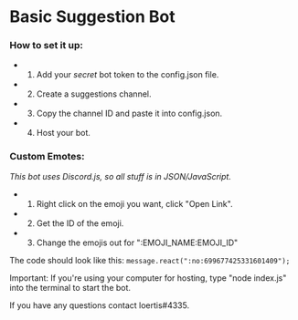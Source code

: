 # Basic Suggestion Bot

### How to set it up:
- 1. Add your *secret* bot token to the config.json file.
- 2. Create a suggestions channel.
- 3. Copy the channel ID and paste it into config.json.
- 4. Host your bot.

### Custom Emotes:
*This bot uses Discord.js, so all stuff is in JSON/JavaScript.*
- 1. Right click on the emoji you want, click "Open Link".
- 2. Get the ID of the emoji.
- 3. Change the emojis out for ":EMOJI_NAME:EMOJI_ID"

The code should look like this:
`message.react(":no:699677425331601409");`

Important:
If you're using your computer for hosting, type "node index.js" into the terminal to start the bot.

If you have any questions contact loertis#4335.
